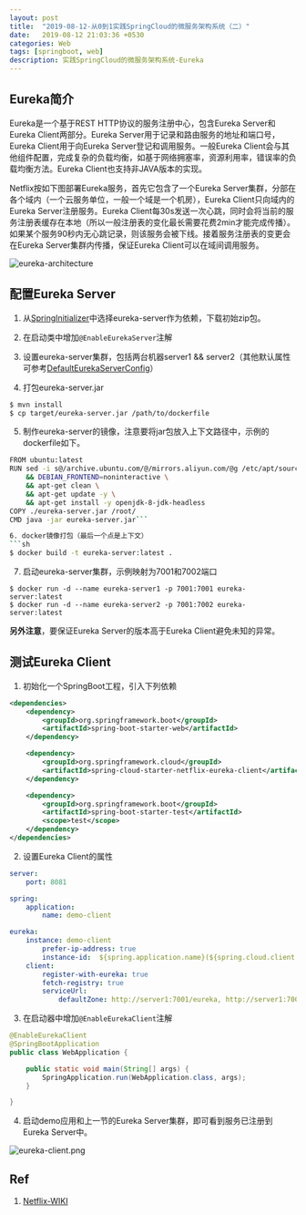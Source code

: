 ```yaml
---
layout: post
title:  "2019-08-12-从0到1实践SpringCloud的微服务架构系统（二）"
date:   2019-08-12 21:03:36 +0530
categories: Web
tags: [springboot, web]
description: 实践SpringCloud的微服务架构系统-Eureka
---
```


## Eureka简介

Eureka是一个基于REST HTTP协议的服务注册中心，包含Eureka Server和Eureka Client两部分。Eureka Server用于记录和路由服务的地址和端口号，Eureka Client用于向Eureka Server登记和调用服务。一般Eureka Client会与其他组件配置，完成复杂的负载均衡，如基于网络拥塞率，资源利用率，错误率的负载均衡方法。Eureka Client也支持非JAVA版本的实现。

Netflix按如下图部署Eureka服务，首先它包含了一个Eureka Server集群，分部在各个域内（一个云服务单位，一般一个域是一个机房），Eureka Client只向域内的Eureka Server注册服务。Eureka Client每30s发送一次心跳，同时会将当前的服务注册表缓存在本地（所以一般注册表的变化最长需要花费2min才能完成传播）。如果某个服务90秒内无心跳记录，则该服务会被下线。接着服务注册表的变更会在Eureka Server集群内传播，保证Eureka Client可以在域间调用服务。

![eureka-architecture](https://phaedo.github.io/blog/post-assets/2019-08/eureka-architecture.png)


## 配置Eureka Server

1. 从[SpringInitializer](https://start.spring.io/)中选择eureka-server作为依赖，下载初始zip包。

2. 在启动类中增加`@EnableEurekaServer`注解

3. 设置eureka-server集群，包括两台机器server1 && server2（其他默认属性可参考[DefaultEurekaServerConfig](https://github.com/Netflix/eureka/blob/master/eureka-core/src/main/java/com/netflix/eureka/DefaultEurekaServerConfig.java)）

4. 打包eureka-server.jar
```sh
$ mvn install
$ cp target/eureka-server.jar /path/to/dockerfile
```

5. 制作eureka-server的镜像，注意要将jar包放入上下文路径中，示例的dockerfile如下。
```sh
FROM ubuntu:latest
RUN sed -i s@/archive.ubuntu.com/@/mirrors.aliyun.com/@g /etc/apt/sources.list \
    && DEBIAN_FRONTEND=noninteractive \
    && apt-get clean \
    && apt-get update -y \
    && apt-get install -y openjdk-8-jdk-headless
COPY ./eureka-server.jar /root/
CMD java -jar eureka-server.jar```

6. docker镜像打包（最后一个点是上下文）
```sh
$ docker build -t eureka-server:latest .
```

7. 启动eureka-server集群，示例映射为7001和7002端口
```
$ docker run -d --name eureka-server1 -p 7001:7001 eureka-server:latest
$ docker run -d --name eureka-server2 -p 7001:7002 eureka-server:latest
```

**另外注意**，要保证Eureka Server的版本高于Eureka Client避免未知的异常。

## 测试Eureka Client

1. 初始化一个SpringBoot工程，引入下列依赖

```xml
<dependencies>
    <dependency>
        <groupId>org.springframework.boot</groupId>
        <artifactId>spring-boot-starter-web</artifactId>
    </dependency>

    <dependency>
        <groupId>org.springframework.cloud</groupId>
        <artifactId>spring-cloud-starter-netflix-eureka-client</artifactId>
    </dependency>

    <dependency>
        <groupId>org.springframework.boot</groupId>
        <artifactId>spring-boot-starter-test</artifactId>
        <scope>test</scope>
    </dependency>
</dependencies>
```

2. 设置Eureka Client的属性

```yaml
server:
    port: 8081

spring:
    application:
        name: demo-client

eureka:
    instance: demo-client
        prefer-ip-address: true
        instance-id:  ${spring.application.name}(${spring.cloud.client.ip-address}:${server.port})
    client:
        register-with-eureka: true
        fetch-registry: true
        serviceUrl:
            defaultZone: http://server1:7001/eureka, http://server1:7002/eureka
```

3. 在启动器中增加`@EnableEurekaClient`注解

```java
@EnableEurekaClient
@SpringBootApplication
public class WebApplication {

	public static void main(String[] args) {
		SpringApplication.run(WebApplication.class, args);
	}

}
```

4. 启动demo应用和上一节的Eureka Server集群，即可看到服务已注册到Eureka Server中。

![eureka-client.png](https://phaedo.github.io/blog/post-assets/2019-08/eureka-client.png)


## Ref
1. [Netflix-WIKI](https://github.com/Netflix/eureka/wikiM)
